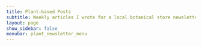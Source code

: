 ```yaml
---
title: Plant-based Posts
subtitle: Weekly articles I wrote for a local botanical store newsletter
layout: page
show_sidebar: false
menubar: plant_newsletter_menu
---
```

